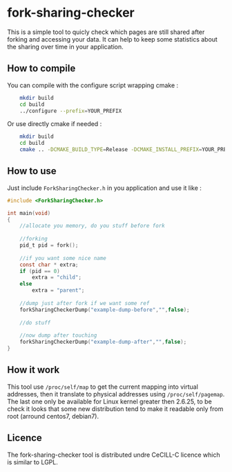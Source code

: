 fork-sharing-checker
====================

This is a simple tool to quicly check which pages are still shared after forking and accessing your data.
It can help to keep some statistics about the sharing over time in your application.

How to compile
--------------

You can compile with the configure script wrapping cmake :

```sh
	mkdir build
	cd build
	../configure --prefix=YOUR_PREFIX
```

Or use directly cmake if needed :

```sh
	mkdir build
	cd build
	cmake .. -DCMAKE_BUILD_TYPE=Release -DCMAKE_INSTALL_PREFIX=YOUR_PREFIX
```

How to use
----------

Just include `ForkSharingChecker.h` in you application and use it like :

```c
#include <ForkSharingChecker.h>

int main(void)
{
	//allocate you memory, do you stuff before fork
	
	//forking
	pid_t pid = fork();
	
	//if you want some nice name
	const char * extra;
	if (pid == 0)
		extra = "child";
	else
		extra = "parent";
	
	//dump just after fork if we want some ref
	forkSharingCheckerDump("example-dump-before","",false);
	
	//do stuff
	
	//now dump after touching
	forkSharingCheckerDump("example-dump-after","",false);
}
```

How it work
-----------

This tool use `/proc/self/map` to get the current mapping into virtual addresses, then it translate
to physical addresses using `/proc/self/pagemap`. The last one only be available for Linux kernel greater
then 2.6.25, to be check it looks that some new distribution tend to make it readable only from root 
(arround centos7, debian7).

Licence
-------

The fork-sharing-checker tool is distributed undre CeCILL-C licence which is similar to LGPL.
